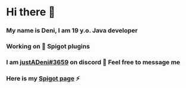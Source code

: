 # Hi there 👋

### My name is Deni, I am 19 y.o. Java developer

### Working on 🔭 Spigot plugins

### I am [justADeni#3659](https://discordapp.com/users/522531351006674974) on discord 💬 Feel free to message me

### Here is my [Spigot page](https://www.spigotmc.org/members/prostedeni.500000/) ⚡

<!--
**justADeni/justADeni** is a ✨ _special_ ✨ repository because its `README.md` (this file) appears on your GitHub profile.

Here are some ideas to get you started:

- 🔭 I’m currently working on ...
- 🌱 I’m currently learning ...
- 👯 I’m looking to collaborate on ...
- 🤔 I’m looking for help with ...
- 💬 Ask me about ...
- 📫 How to reach me: ...
- 😄 Pronouns: ...
- ⚡ Fun fact: ...
-->


